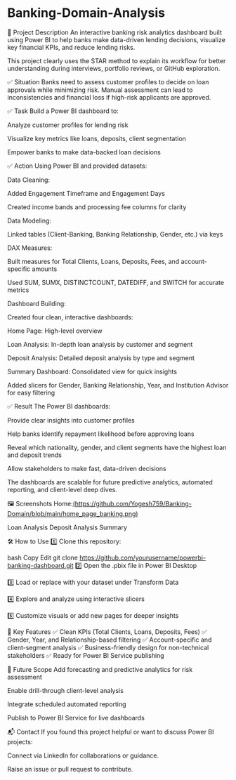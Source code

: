 # Banking-Domain-Analysis
🔹 Project Description
An interactive banking risk analytics dashboard built using Power BI to help banks make data-driven lending decisions, visualize key financial KPIs, and reduce lending risks.

This project clearly uses the STAR method to explain its workflow for better understanding during interviews, portfolio reviews, or GitHub exploration.

✅ Situation
Banks need to assess customer profiles to decide on loan approvals while minimizing risk. Manual assessment can lead to inconsistencies and financial loss if high-risk applicants are approved.

✅ Task
Build a Power BI dashboard to:

Analyze customer profiles for lending risk

Visualize key metrics like loans, deposits, client segmentation

Empower banks to make data-backed loan decisions

✅ Action
Using Power BI and provided datasets:

Data Cleaning:

Added Engagement Timeframe and Engagement Days

Created income bands and processing fee columns for clarity

Data Modeling:

Linked tables (Client-Banking, Banking Relationship, Gender, etc.) via keys

DAX Measures:

Built measures for Total Clients, Loans, Deposits, Fees, and account-specific amounts

Used SUM, SUMX, DISTINCTCOUNT, DATEDIFF, and SWITCH for accurate metrics

Dashboard Building:

Created four clean, interactive dashboards:

Home Page: High-level overview

Loan Analysis: In-depth loan analysis by customer and segment

Deposit Analysis: Detailed deposit analysis by type and segment

Summary Dashboard: Consolidated view for quick insights

Added slicers for Gender, Banking Relationship, Year, and Institution Advisor for easy filtering

✅ Result
The Power BI dashboards:

Provide clear insights into customer profiles

Help banks identify repayment likelihood before approving loans

Reveal which nationality, gender, and client segments have the highest loan and deposit trends

Allow stakeholders to make fast, data-driven decisions

The dashboards are scalable for future predictive analytics, automated reporting, and client-level deep dives.

🖼️ Screenshots
Home:[(https://github.com/Yogesh759/Banking-Domain/blob/main/home_page_banking.png)](https://github.com/Yogesh759/Banking-Domain/blob/3cd23ff8b90ca01ea6845398d49c4ac4877cbdf6/home_page_banking.png)


Loan Analysis	Deposit Analysis	Summary

🛠️ How to Use
1️⃣ Clone this repository:

bash
Copy
Edit
git clone https://github.com/yourusername/powerbi-banking-dashboard.git
2️⃣ Open the .pbix file in Power BI Desktop

3️⃣ Load or replace with your dataset under Transform Data

4️⃣ Explore and analyze using interactive slicers

5️⃣ Customize visuals or add new pages for deeper insights

🚀 Key Features
✅ Clean KPIs (Total Clients, Loans, Deposits, Fees)
✅ Gender, Year, and Relationship-based filtering
✅ Account-specific and client-segment analysis
✅ Business-friendly design for non-technical stakeholders
✅ Ready for Power BI Service publishing

🎯 Future Scope
Add forecasting and predictive analytics for risk assessment

Enable drill-through client-level analysis

Integrate scheduled automated reporting

Publish to Power BI Service for live dashboards

📬 Contact
If you found this project helpful or want to discuss Power BI projects:

Connect via LinkedIn for collaborations or guidance.

Raise an issue or pull request to contribute.

